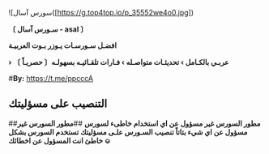 
![سورس آسال([https://g.top4top.io/p_35552we4o0.jpg])

**〔 سـورس آسال - asal 〕**

**افضـل سـورسـات يـوزر بـوت العربيـة**

**› عربـي بالكـامل › تحديثـات متواصـله › فـارات تلقـائيـه بسهولـه〔 حصريـاً 〕** 

#**By:** https://t.me/ppcccA

## التنصيب على مسؤليتك 


##**مطور السورس غير مسؤول عن اي استخدام خاطىء لسورس**
##**مطور السورس غير مسؤول عن اي شيء بتاتاً تنصيب السـورس علـى مسؤليتك تستخدم السورس بشكل خاطئ انت المسؤول عن اخطائك ⎉**
